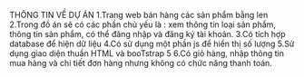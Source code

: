 THÔNG TIN VỀ DỰ ÁN
1.Trang web bán hàng các sản phẩm bằng len
2.Trong đồ án sẽ có các phần chủ yếu là : xem thông tin loại sản phẩm, thông tin sản phẩm, có thể đăng nhập và đăng ký tài khoản.
3.Có tích hợp database để hiện dữ liệu
4.Có sử dụng một phần js để hiển thị số lượng
5.Sử dụng giao diện thuần HTML và booTstrap 5
6.Có giỏ hàng, nhập thông tin mua hàng và chi tiết đơn hàng nhưng không có chức năng thanh toán.
